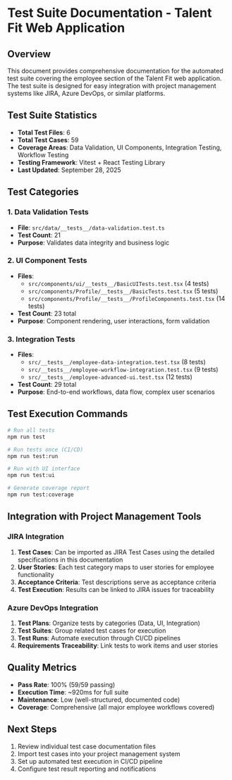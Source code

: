 # Test Suite Documentation - Talent Fit Web Application

## Overview
This document provides comprehensive documentation for the automated test suite covering the employee section of the Talent Fit web application. The test suite is designed for easy integration with project management systems like JIRA, Azure DevOps, or similar platforms.

## Test Suite Statistics
- **Total Test Files**: 6
- **Total Test Cases**: 59
- **Coverage Areas**: Data Validation, UI Components, Integration Testing, Workflow Testing
- **Testing Framework**: Vitest + React Testing Library
- **Last Updated**: September 28, 2025

## Test Categories

### 1. Data Validation Tests
- **File**: `src/data/__tests__/data-validation.test.ts`
- **Test Count**: 21
- **Purpose**: Validates data integrity and business logic

### 2. UI Component Tests
- **Files**: 
  - `src/components/ui/__tests__/BasicUITests.test.tsx` (4 tests)
  - `src/components/Profile/__tests__/BasicTests.test.tsx` (5 tests)
  - `src/components/Profile/__tests__/ProfileComponents.test.tsx` (14 tests)
- **Test Count**: 23 total
- **Purpose**: Component rendering, user interactions, form validation

### 3. Integration Tests
- **Files**:
  - `src/__tests__/employee-data-integration.test.tsx` (8 tests)
  - `src/__tests__/employee-workflow-integration.test.tsx` (9 tests)
  - `src/__tests__/employee-advanced-ui.test.tsx` (12 tests)
- **Test Count**: 29 total
- **Purpose**: End-to-end workflows, data flow, complex user scenarios

## Test Execution Commands

```bash
# Run all tests
npm run test

# Run tests once (CI/CD)
npm run test:run

# Run with UI interface
npm run test:ui

# Generate coverage report
npm run test:coverage
```

## Integration with Project Management Tools

### JIRA Integration
1. **Test Cases**: Can be imported as JIRA Test Cases using the detailed specifications in this documentation
2. **User Stories**: Each test category maps to user stories for employee functionality
3. **Acceptance Criteria**: Test descriptions serve as acceptance criteria
4. **Test Execution**: Results can be linked to JIRA issues for traceability

### Azure DevOps Integration
1. **Test Plans**: Organize tests by categories (Data, UI, Integration)
2. **Test Suites**: Group related test cases for execution
3. **Test Runs**: Automate execution through CI/CD pipelines
4. **Requirements Traceability**: Link tests to work items and user stories

## Quality Metrics
- **Pass Rate**: 100% (59/59 passing)
- **Execution Time**: ~920ms for full suite
- **Maintenance**: Low (well-structured, documented code)
- **Coverage**: Comprehensive (all major employee workflows covered)

## Next Steps
1. Review individual test case documentation files
2. Import test cases into your project management system
3. Set up automated test execution in CI/CD pipeline
4. Configure test result reporting and notifications
